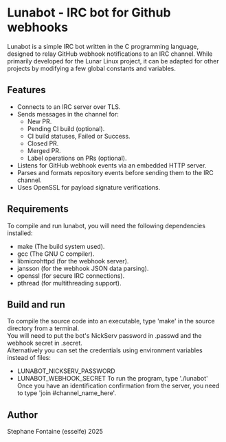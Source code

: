 # Lunabot - IRC bot for Github webhooks

Lunabot is a simple IRC bot written in the C programming language, designed to relay GitHub webhook notifications to an IRC channel. While primarily developed for the Lunar Linux project, it can be adapted for other projects by modifying a few global constants and variables.

## Features

 - Connects to an IRC server over TLS.
 - Sends messages in the channel for:
   - New PR.
   - Pending CI build (optional).
   - CI build statuses, Failed or Success.
   - Closed PR.
   - Merged PR.
   - Label operations on PRs (optional).
 - Listens for GitHub webhook events via an embedded HTTP server.
 - Parses and formats repository events before sending them to the IRC channel.
 - Uses OpenSSL for payload signature verifications.

## Requirements

To compile and run lunabot, you will need the following dependencies installed:

 - make (The build system used).
 - gcc (The GNU C compiler).
 - libmicrohttpd (for the webhook server).
 - jansson (for the webhook JSON data parsing).
 - openssl (for secure IRC connections).
 - pthread (for multithreading support).

## Build and run
To compile the source code into an executable, type 'make' in the source directory from a terminal.  
You will need to put the bot's NickServ password in .passwd and the webhook secret in .secret.  
Alternatively you can set the credentials using environment variables instead of files:
 - LUNABOT_NICKSERV_PASSWORD
 - LUNABOT_WEBHOOK_SECRET
To run the program, type './lunabot'  
Once you have an identification confirmation from the server, you need to type 'join #channel_name_here'.  

## Author
Stephane Fontaine (esselfe) 2025
